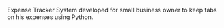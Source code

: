 Expense Tracker System developed for small business owner to keep tabs on his expenses using Python.
